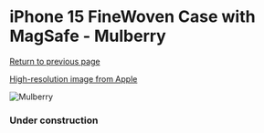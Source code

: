 # iPhone 15 FineWoven Case with MagSafe - Mulberry

[Return to previous page](/iphone_15)

[High-resolution image from Apple](https://store.storeimages.cdn-apple.com/8756/as-images.apple.com/is/MT3E3?wid=4500&hei=4500&fmt=png)

<div style="width: 384px"><img src="/everysource/MT3E3.png" alt="Mulberry"></div>

### Under construction
